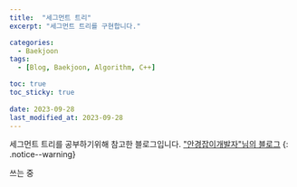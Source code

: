 ```yaml
---
title:  "세그먼트 트리"
excerpt: "세그먼트 트리를 구현합니다."

categories:
  - Baekjoon
tags:
  - [Blog, Baekjoon, Algorithm, C++]

toc: true
toc_sticky: true
 
date: 2023-09-28
last_modified_at: 2023-09-28
---
```

세그먼트 트리를 공부하기위해 참고한 블로그입니다.
["안경잡이개발자"님의 블로그](https://m.blog.naver.com/ndb796/221282210534)
{: .notice--warning}

쓰는 중